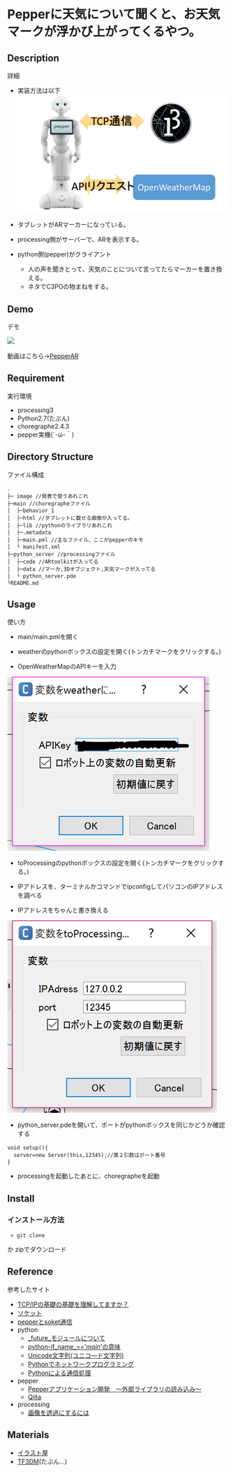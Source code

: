 # Pepperに天気について聞くと、お天気マークが浮かび上がってくるやつ。

## Description
詳細

* 実装方法は以下
![](./image/sample.jpg)

* タブレットがARマーカーになっている。

* processing側がサーバーで、ARを表示する。

* python側(pepper)がクライアント
  * 人の声を聞きとって、天気のことについて言ってたらマーカーを置き換える。
  * ネタでC3POの物まねをする。

## Demo

デモ

![](./image/out2.gif)

動画はこちら→[PepperAR](https://youtu.be/7kf0dqgL_VE)

## Requirement
実行環境

* processing3
* Python2.7(たぶん)
* choregraphe2.4.3
* pepper実機(´･ω･｀)

## Directory Structure
ファイル構成
```
.
├─ image //発表で使うあれこれ
├─main //choregrapheファイル
│  ├─behavior_1
│  ├─html //タブレットに載せる画像が入ってる。
│  ├─lib //pythonのライブラリあれこれ
│  ├─.metadata
│  ├─main.pml //主なファイル、ここがpepperのキモ
│  └ manifest.xml
├─python_server //processingファイル
│  ├─code //ARtoolkitが入ってる
│  ├─data //マーカ,3Dオブジェクト,天気マークが入ってる
│  └ python_server.pde
└README.md
```
## Usage
使い方

* main/main.pmlを開く

* weatherのpythonボックスの設定を開く(トンカチマークをクリックする。)

* OpenWeatherMapのAPIキーを入力

![](./image/usage2.png)

* toProcessingのpythonボックスの設定を開く(トンカチマークをクリックする。)

* IPアドレスを、ターミナルかコマンドでipconfigしてパソコンのIPアドレスを調べる

* IPアドレスをちゃんと書き換える

![](./image/usage.png)

* python_server.pdeを開いて、ポートがpythonボックスを同じかどうか確認する
```processing
void setup(){
  server=new Server(this,12345);//第２引数はポート番号
}
```

* processingを起動したあとに、choregrapheを起動
## Install
  
### インストール方法
  
```
 > git clone 
```
か
zipでダウンロード
  
## Reference
参考したサイト
* [TCP/IPの基礎の基礎を理解してますか？](http://ascii.jp/elem/000/000/424/424788/)
* [ソケット](http://research.nii.ac.jp/~ichiro/syspro98/socket.html)
* [pepperとsoket通信](http://nextdeveloper.hatenablog.com/entry/2015/02/12/161544)
* python
  * [_future_モジュールについて](http://salinger.github.io/python/20140211-future-module/)
  * [python-if_name_=='_main_'の意味](http://azuuun-memorandum.hatenablog.com/entry/2015/05/09/002549)
  * [Unicode文字列(ユニコ―ド文字列)](http://www.pythonweb.jp/tutorial/string/index5.html)
  * [Pythonでネットワークプログラミング](http://memo.saitodev.com/home/python_network_programing/)
  * [Pythonによる通信処理](http://qiita.com/nadechin/items/28fc8970d93dbf16e81b)
* pepper
  * [Pepperアプリケーション開発　～外部ライブラリの読み込み～](http://arit-clt.com/2014/11/19/pepper-pepper%E3%82%A2%E3%83%97%E3%83%AA%E3%82%B1%E3%83%BC%E3%82%B7%E3%83%A7%E3%83%B3%E9%96%8B%E7%99%BA%E3%80%80%EF%BD%9E%E5%A4%96%E9%83%A8%E3%83%A9%E3%82%A4%E3%83%96%E3%83%A9%E3%83%AA%E3%81%AE/)
  * [Qiita](http://qiita.com)
* processing
  * [画像を透過にするには](http://mslabo.sakura.ne.jp/WordPress/make/processing%E3%80%80%E9%80%86%E5%BC%95%E3%81%8D%E3%83%AA%E3%83%95%E3%82%A1%E3%83%AC%E3%83%B3%E3%82%B9/%E7%94%BB%E5%83%8F%E3%82%92%E9%80%8F%E6%98%8E%E3%81%AB%E3%81%99%E3%82%8B%E3%81%AB%E3%81%AF/)

## Materials
* [イラスト屋](http://www.irasutoya.com/)
* [TF3DM](http://tf3dm.com/)(たぶん…)